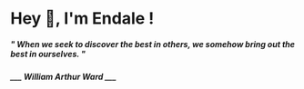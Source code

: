 <h1 title="head"> Hey 👋, I'm Endale !</h1>

**<h5><i>" When we seek to discover the best in others, we somehow bring out the best in ourselves. "</i></h5>**

*<b>___ William Arthur Ward ___</b>*
